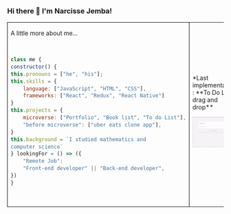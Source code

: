 ### Hi there 👋 I'm Narcisse Jemba! 
 
<table >
    <tr>
        <td  colspan="2" style="border: 1px solid black;">
        <p>A little more about me...</p>
<pre>

```javascript
class me {
constructor() {
this.pronouns = ["he", "his"];
this.skills = {
    language: ["JavaScript", "HTML", "CSS"],
    frameworks: ["React", "Redux", "React Native"]
}
this.projects = {
    microverse: ["Portfolio", "Book list", "To do List"],
    "before microverse": ["uber eats clone app"],
}
this.background = `I studied mathematics and 
computer science`
} lookingFor = () => ({
    "Remote Job": 
    "Front-end developer" || "Back-end developer",
})
}
```
</pre>
        </td>
        <td style="">
*Last implementation* : **To Do List drag and drop**
            <p>
             <a href="https://jojo987n.github.io/to-do-list/dist/" target="_blank"><img src="todolist1.gif" alt="MarineGEO circle logo" style=""/></a>
            </p>
        </td>
    </tr>
</table>


<!--
**jojo987N/jojo987N** is a ✨ _special_ ✨ repository because its `README.md` (this file) appears on your GitHub profile.

Here are some ideas to get you started:

- 🔭 I’m currently working on ...
- 🌱 I’m currently learning ...
- 👯 I’m looking to collaborate on ...
- 🤔 I’m looking for help with ...
- 💬 Ask me about ...
- 📫 How to reach me: ...
- 😄 Pronouns: ...
- ⚡ Fun fact: ...
-->
